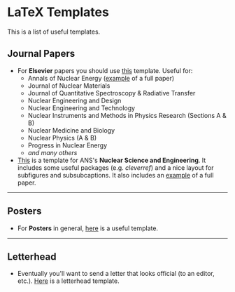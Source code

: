 # LaTeX Templates

This is a list of useful templates.

## Journal Papers

* For **Elsevier** papers you should use [this](https://github.com/ricvasques/TeX-templates/tree/master/Elsevier%20(Annals%2C%20PNE%2C%20etc.) "elsevier") template. Useful for: 
   - Annals of Nuclear Energy ([example](https://github.com/ricvasques/ANE/tree/master/DoubleDDM "ane-example") of a full paper)
   - Journal of Nuclear Materials
   - Journal of Quantitative Spectroscopy & Radiative Transfer
   - Nuclear Engineering and Design
   - Nuclear Engineering and Technology
   - Nuclear Instruments and Methods in Physics Research (Sections A & B)
   - Nuclear Medicine and Biology
   - Nuclear Physics (A & B)
   - Progress in Nuclear Energy
   - _and many others_
* [This](https://github.com/ricvasques/TeX-templates/tree/master/NSE-NucScEng "nse") is a template for ANS's **Nuclear Science and Engineering**. It includes some useful packages (e.g. _cleverref_) and a nice layout for subfigures and subsubcaptions. It also includes an [example](https://github.com/ricvasques/TeX-templates/tree/master/NSE-NucScEng/NSE-Example "nse-example") of a full paper.

----------

## Posters

* For **Posters** in general, [here](https://github.com/ricvasques/GroupResources/tree/master/templates/poster "poster-example") is a useful template.
 
----------

## Letterhead

* Eventually you'll want to send a letter that looks official (to an editor, etc.). [Here](https://github.com/ricvasques/GroupResources/tree/master/templates/letterhead "letterhead-example") is a letterhead template.
